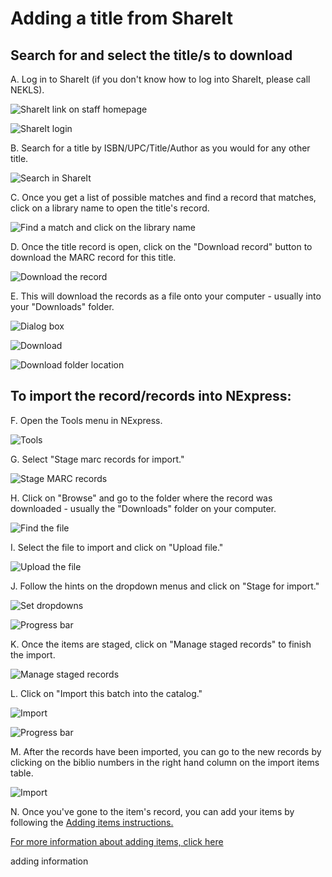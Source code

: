 # Adding a title from ShareIt

## Search for and select the title/s to download

A. Log in to ShareIt (if you don't know how to log into ShareIt, please call NEKLS).

![ShareIt link on staff homepage](../.gitbook/assets/230-shareit.jpg)

![ShareIt login](../.gitbook/assets/240-shareit.jpg)

B. Search for a title by ISBN/UPC/Title/Author as you would for any other title.

![Search in ShareIt](../.gitbook/assets/250-shareit.jpg)

C. Once you get a list of possible matches and find a record that matches, click on a library name to open the title's record.

![Find a match and click on the library name](../.gitbook/assets/260-shareit.jpg)

D. Once the title record is open, click on the "Download record" button to download the MARC record for this title.

![Download the record](../.gitbook/assets/270-shareit.jpg)

E. This will download the records as a file onto your computer - usually into your "Downloads" folder.

![Dialog box](../.gitbook/assets/280-shareit.jpg)

![Download](../.gitbook/assets/290-shareit.jpg)

![Download folder location](../.gitbook/assets/300-shareit.jpg)

## To import the record/records into NExpress:

F. Open the Tools menu in NExpress.

![Tools](../.gitbook/assets/310-shareit.jpg)

G. Select "Stage marc records for import."

![Stage MARC records](../.gitbook/assets/320-shareit.jpg)

H. Click on "Browse" and go to the folder where the record was downloaded - usually the "Downloads" folder on your computer.

![Find the file](../.gitbook/assets/330-shareit.jpg)

I. Select the file to import and click on "Upload file."

![Upload the file](../.gitbook/assets/340-shareit.jpg)

J. Follow the hints on the dropdown menus and click on "Stage for import."

![Set dropdowns](../.gitbook/assets/350-shareit.jpg)

![Progress bar](../.gitbook/assets/360-shareit.jpg)

K. Once the items are staged, click on "Manage staged records" to finish the import.

![Manage staged records](../.gitbook/assets/370-shareit.jpg)

L. Click on "Import this batch into the catalog."

![Import](../.gitbook/assets/380-shareit.jpg)

![Progress bar](../.gitbook/assets/390-shareit.jpg)

M. After the records have been imported, you can go to the new records by clicking on the biblio numbers in the right hand column on the import items table.

![Import](../.gitbook/assets/400-shareit.jpg)

N. Once you've gone to the item's record, you can add your items by following the [Adding items instructions.](../title-already-exists/adding-an-item.md)

[For more information about adding items, click here](../title-already-exists/adding-an-item.md)

adding information
